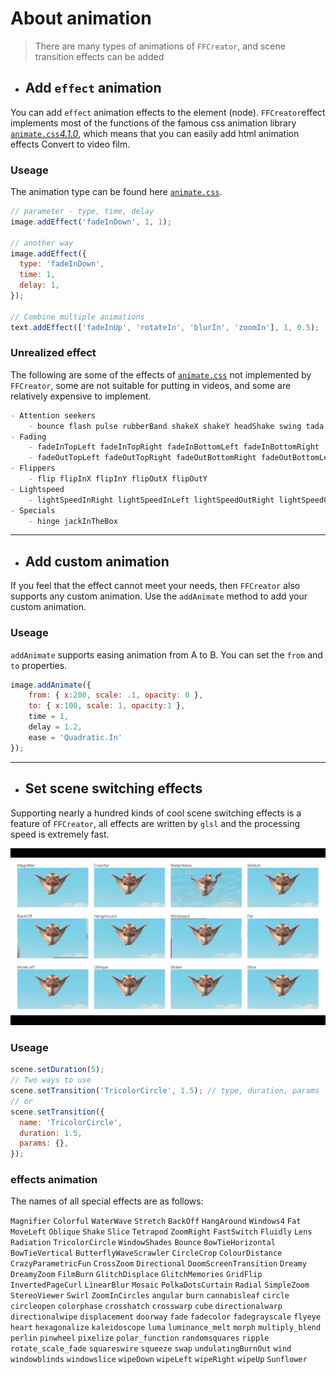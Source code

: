 # About animation

> There are many types of animations of `FFCreator`, and scene transition effects can be added

- ## Add `effect` animation

You can add `effect` animation effects to the element (node).
`FFCreator`effect implements most of the functions of the famous css animation library [`animate.css`*4.1.0*](https://animate.style/), which means that you can easily add html animation effects Convert to video film.

### Useage

The animation type can be found here [`animate.css`](https://animate.style/).

```javascript
// parameter - type, time, delay
image.addEffect('fadeInDown', 1, 1);

// another way
image.addEffect({
  type: 'fadeInDown',
  time: 1,
  delay: 1,
});

// Combine multiple animations
text.addEffect(['fadeInUp', 'rotateIn', 'blurIn', 'zoomIn'], 1, 0.5);
```

### Unrealized effect

The following are some of the effects of [`animate.css`](https://animate.style/) not implemented by `FFCreator`, some are not suitable for putting in videos, and some are relatively expensive to implement.

```javascript
- Attention seekers
    - bounce flash pulse rubberBand shakeX shakeY headShake swing tada wobble jello heartBeat
- Fading
    - fadeInTopLeft fadeInTopRight fadeInBottomLeft fadeInBottomRight
    - fadeOutTopLeft fadeOutTopRight fadeOutBottomRight fadeOutBottomLeft
- Flippers
    - flip flipInX flipInY flipOutX flipOutY
- Lightspeed
    - lightSpeedInRight lightSpeedInLeft lightSpeedOutRight lightSpeedOutLeft
- Specials
    - hinge jackInTheBox
```

---

- ## Add custom animation

If you feel that the effect cannot meet your needs, then `FFCreator` also supports any custom animation.
Use the `addAnimate` method to add your custom animation.

### Useage

`addAnimate` supports easing animation from A to B. You can set the `from` and `to` properties.

```javascript
image.addAnimate({
    from: { x:200, scale: .1, opacity: 0 },
    to: { x:100, scale: 1, opacity:1 },
    time = 1,
    delay = 1.2,
    ease = 'Quadratic.In'
});
```

---

- ## Set scene switching effects

Supporting nearly a hundred kinds of cool scene switching effects is a feature of `FFCreator`, all effects are written by `glsl` and the processing speed is extremely fast.

![img](../../_media/imgs/ani.gif)

### Useage

```javascript
scene.setDuration(5);
// Two ways to use
scene.setTransition('TricolorCircle', 1.5); // type, duration, params
// or
scene.setTransition({
  name: 'TricolorCircle',
  duration: 1.5,
  params: {},
});
```

### effects animation

The names of all special effects are as follows:

`Magnifier` `Colorful` `WaterWave` `Stretch` `BackOff` `HangAround` `Windows4` `Fat` `MoveLeft` `Oblique` `Shake` `Slice` `Tetrapod` `ZoomRight` `FastSwitch` `Fluidly` `Lens` `Radiation` `TricolorCircle` `WindowShades` `Bounce` `BowTieHorizontal` `BowTieVertical` `ButterflyWaveScrawler` `CircleCrop` `ColourDistance` `CrazyParametricFun` `CrossZoom` `Directional` `DoomScreenTransition` `Dreamy` `DreamyZoom` `FilmBurn` `GlitchDisplace` `GlitchMemories` `GridFlip` `InvertedPageCurl` `LinearBlur` `Mosaic` `PolkaDotsCurtain` `Radial` `SimpleZoom` `StereoViewer` `Swirl` `ZoomInCircles` `angular` `burn` `cannabisleaf` `circle` `circleopen` `colorphase` `crosshatch` `crosswarp` `cube` `directionalwarp` `directionalwipe` `displacement` `doorway` `fade` `fadecolor` `fadegrayscale` `flyeye` `heart` `hexagonalize` `kaleidoscope` `luma` `luminance_melt` `morph` `multiply_blend` `perlin` `pinwheel` `pixelize` `polar_function` `randomsquares` `ripple` `rotate_scale_fade` `squareswire` `squeeze` `swap` `undulatingBurnOut` `wind` `windowblinds` `windowslice` `wipeDown` `wipeLeft` `wipeRight` `wipeUp` `Sunflower`

